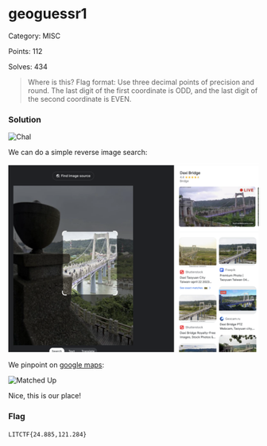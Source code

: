 # geoguessr1

Category: MISC

Points: 112

Solves: 434

>Where is this? Flag format: Use three decimal points of precision and round. The last digit of the first coordinate is ODD, and the last digit of the second coordinate is EVEN.

### Solution

![Chal](/images/geoguessr1.jpg)

We can do a simple reverse image search:

![Reverse image search](/images/geoguessr1rev.png)

We pinpoint on [google maps](https://www.google.com/maps/@24.8847447,121.2844415,2a,75y,226.02h,117.34t/data=!3m7!1e1!3m5!1sJMrQbcLm9Ebt2EGW8rrVVg!2e0!6shttps:%2F%2Fstreetviewpixels-pa.googleapis.com%2Fv1%2Fthumbnail%3Fcb_client%3Dmaps_sv.tactile%26w%3D900%26h%3D600%26pitch%3D-27.339371171041563%26panoid%3DJMrQbcLm9Ebt2EGW8rrVVg%26yaw%3D226.01711360014497!7i13312!8i6656?coh=205410&entry=ttu):

![Matched Up](/images/geoguessr1place.png)

Nice, this is our place!

### Flag

```LITCTF{24.885,121.284}```